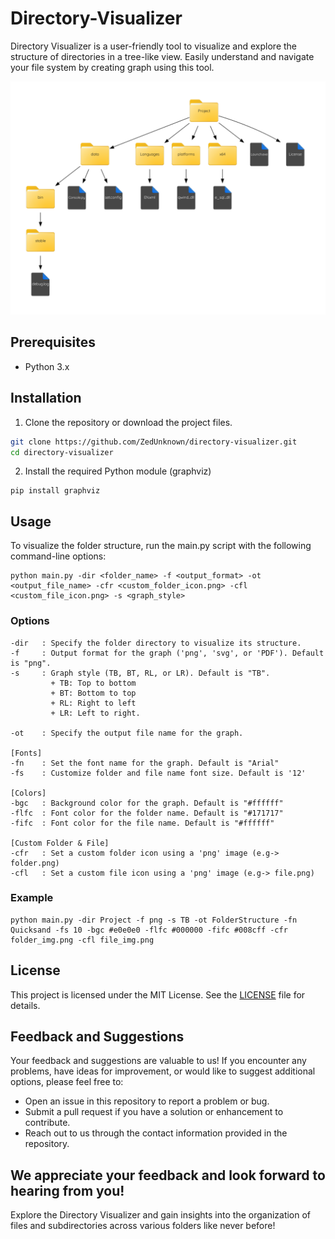 # Directory-Visualizer

Directory Visualizer is a user-friendly tool to visualize and explore the structure of directories in a tree-like view. Easily understand and navigate your file system by creating graph using this tool.

<img width="640px" src="https://github.com/ZedUnknown/Directory-Visualizer/blob/main/Images/Graph-bg.png" alt="Image"/>

## Prerequisites

- Python 3.x

## Installation
1. Clone the repository or download the project files.
```bash
git clone https://github.com/ZedUnknown/directory-visualizer.git
cd directory-visualizer
```
2. Install the required Python module (graphviz)
```
pip install graphviz
```

## Usage
To visualize the folder structure, run the main.py script with the following command-line options:
```
python main.py -dir <folder_name> -f <output_format> -ot <output_file_name> -cfr <custom_folder_icon.png> -cfl <custom_file_icon.png> -s <graph_style>
```

### Options

```
-dir   : Specify the folder directory to visualize its structure.
-f     : Output format for the graph ('png', 'svg', or 'PDF'). Default is "png".
-s     : Graph style (TB, BT, RL, or LR). Default is "TB".
         + TB: Top to bottom
         + BT: Bottom to top
         + RL: Right to left
         + LR: Left to right.

-ot    : Specify the output file name for the graph.

[Fonts]
-fn    : Set the font name for the graph. Default is "Arial"
-fs    : Customize folder and file name font size. Default is '12'
  
[Colors]
-bgc   : Background color for the graph. Default is "#ffffff"
-flfc  : Font color for the folder name. Default is "#171717"
-fifc  : Font color for the file name. Default is "#ffffff"

[Custom Folder & File]
-cfr   : Set a custom folder icon using a 'png' image (e.g-> folder.png)
-cfl   : Set a custom file icon using a 'png' image (e.g-> file.png)
```

### Example
```
python main.py -dir Project -f png -s TB -ot FolderStructure -fn Quicksand -fs 10 -bgc #e0e0e0 -flfc #000000 -fifc #008cff -cfr folder_img.png -cfl file_img.png
```

## License

This project is licensed under the MIT License. See the [LICENSE](LICENSE) file for details.

## Feedback and Suggestions
Your feedback and suggestions are valuable to us! If you encounter any problems, have ideas for improvement, or would like to suggest additional options, please feel free to:

- Open an issue in this repository to report a problem or bug.
- Submit a pull request if you have a solution or enhancement to contribute.
- Reach out to us through the contact information provided in the repository.

We appreciate your feedback and look forward to hearing from you!
---

Explore the Directory Visualizer and gain insights into the organization of files and subdirectories across various folders like never before!

